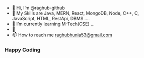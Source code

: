 - 👋 Hi, I’m @raghub-github
- 👀 My Skills are Java, MERN, React, MongoDB, Node, C++, C, JavaScript, HTML, RestApi, DBMS ....
- 🌱 I’m currently learning M-Tech(CSE) ...
- 💞
- 📫 How to reach me raghubhunia53@gmail.com
### Happy Coding
<!---
raghub-github/raghub-github is a ✨ special ✨ repository because its `README.md` (this file) appears on your GitHub profile.
You can click the Preview link to take a look at your changes.
--->
